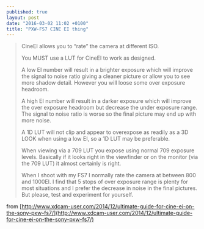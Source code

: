 ```yaml
---
published: true
layout: post
date: "2016-03-02 11:02 +0100"
title: "PXW-FS7 CINE EI thing"
---
```


> CineEI allows you to “rate” the camera at different ISO.  
> 
> You MUST use a LUT for CineEI to work as designed.  
> 
> A low EI number will result in a brighter exposure which will improve the signal to noise ratio giving a cleaner picture or allow you to see more shadow detail. However you will loose some over exposure headroom.
> 
> A high EI number will result in a darker exposure which will improve the over exposure headroom but decrease the under exposure range. The signal to noise ratio is worse so the final picture may end up with more noise.
> 
> A 1D LUT will not clip and appear to overexpose as readily as a 3D LOOK when using a low EI, so a 1D LUT may be preferable.
> 
> When viewing via a 709 LUT you expose using normal 709 exposure levels. Basically if it looks right in the viewfinder or on the monitor (via the 709 LUT) it almost certainly is right.
> 
> When I shoot with my FS7 I normally rate the camera at between 800 and 1000EI. I find that 5 stops of over exposure range is plenty for most situations and I prefer the decrease in noise in the final pictures. But please, test and experiment for yourself.

from [http://www.xdcam-user.com/2014/12/ultimate-guide-for-cine-ei-on-the-sony-pxw-fs7/](http://www.xdcam-user.com/2014/12/ultimate-guide-for-cine-ei-on-the-sony-pxw-fs7/)